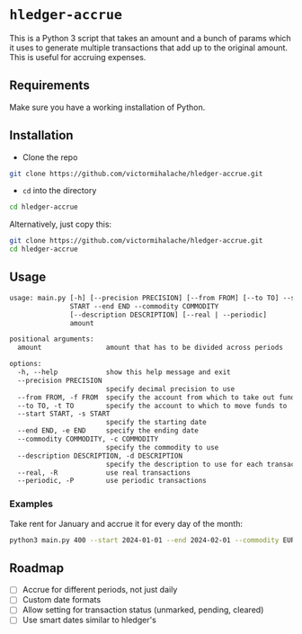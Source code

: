 # `hledger-accrue`

This is a Python 3 script that takes an amount and a bunch of params which it uses to generate multiple transactions that add up to the original amount. This is useful for accruing expenses.

## Requirements

Make sure you have a working installation of Python.

## Installation

- Clone the repo

```sh
git clone https://github.com/victormihalache/hledger-accrue.git
```

- `cd` into the directory

```sh
cd hledger-accrue
```

Alternatively, just copy this:

```sh
git clone https://github.com/victormihalache/hledger-accrue.git
cd hledger-accrue
```

## Usage

```txt
usage: main.py [-h] [--precision PRECISION] [--from FROM] [--to TO] --start
               START --end END --commodity COMMODITY
               [--description DESCRIPTION] [--real | --periodic]
               amount

positional arguments:
  amount                amount that has to be divided across periods

options:
  -h, --help            show this help message and exit
  --precision PRECISION
                        specify decimal precision to use
  --from FROM, -f FROM  specify the account from which to take out funds
  --to TO, -t TO        specify the account to which to move funds to
  --start START, -s START
                        specify the starting date
  --end END, -e END     specify the ending date
  --commodity COMMODITY, -c COMMODITY
                        specify the commodity to use
  --description DESCRIPTION, -d DESCRIPTION
                        specify the description to use for each transaction
  --real, -R            use real transactions
  --periodic, -P        use periodic transactions
```

### Examples

Take rent for January and accrue it for every day of the month:

```sh
python3 main.py 400 --start 2024-01-01 --end 2024-02-01 --commodity EUR --description "Pay rent" -R --to "expenses:rent"
```

## Roadmap

- [ ] Accrue for different periods, not just daily
- [ ] Custom date formats
- [ ] Allow setting for transaction status (unmarked, pending, cleared)
- [ ] Use smart dates similar to hledger's
